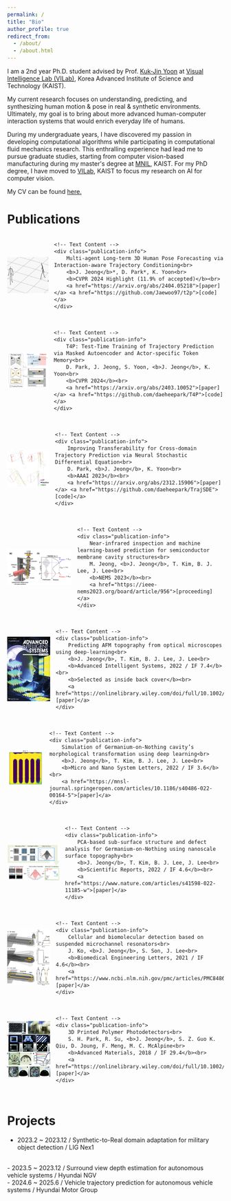 ```yaml
---
permalink: /
title: "Bio"
author_profile: true
redirect_from: 
  - /about/
  - /about.html
---
```


I am a 2nd year Ph.D. student advised by Prof. [Kuk-Jin Yoon](https://scholar.google.co.kr/citations?user=1NvBj_gAAAAJ&hl=en) at [Visual Intelligence Lab (VILab)](https://vi.kaist.ac.kr/), Korea Advanced Institute of Science and Technology (KAIST). 
<br/>

My current research focuses on understanding, predicting, and synthesizing human motion & pose in real & synthetic environments. Ultimately, my goal is to bring about more advanced human-computer interaction systems that would enrich everyday life of humans.
<br/>

During my undergraduate years, I have discovered my passion in developing computational algorithms while participating in computational fluid mechanics research. This enthralling experience had lead me to pursue graduate studies, starting from computer vision-based manufacturing during my master's degree at [MNIL](https://mnil.kaist.ac.kr/), KAIST. For my PhD degree, I have moved to [VILab](https://vi.kaist.ac.kr/), KAIST to focus my research on AI for computer vision.

My CV can be found [here.](https://jaewoo97.github.io/assets/Jaewoo_Jeong_CV_240510.pdf)
<br/>

Publications
======
<div style="display: flex; align-items: center;">
    <img src='/images/t2p.gif' alt='CVPR 2024 Highlight' class="publication-image">

    <!-- Text Content -->
    <div class="publication-info">
        Multi-agent Long-term 3D Human Pose Forecasting via Interaction-aware Trajectory Conditioning<br>
        <b>J. Jeong</b>*, D. Park*, K. Yoon<br>
        <b>CVPR 2024 Highlight (11.9% of accepted)</b><br>
        <a href="https://arxiv.org/abs/2404.05218">[paper]</a> <a href="https://github.com/Jaewoo97/t2p">[code]</a>
    </div>
</div>
<br/>
<div style="display: flex; align-items: center;">
    <img src='/images/TTTT.png' alt='CVPR 2024' class="publication-image">

    <!-- Text Content -->
    <div class="publication-info">
        T4P: Test-Time Training of Trajectory Prediction via Masked Autoencoder and Actor-specific Token Memory<br>
        D. Park, J. Jeong, S. Yoon, <b>J. Jeong</b>, K. Yoon<br>
        <b>CVPR 2024</b><br>
        <a href="https://arxiv.org/abs/2403.10052">[paper]</a> <a href="https://github.com/daeheepark/T4P">[code]</a>
    </div>
</div>
<br/>
<div style="display: flex; align-items: center;">
    <img src='/images/aaai.png' alt='AAAI 2023' class="publication-image">

    <!-- Text Content -->
    <div class="publication-info">
        Improving Transferability for Cross-domain Trajectory Prediction via Neural Stochastic Differential Equation<br>
        D. Park, <b>J. Jeong</b>, K. Yoon<br>
        <b>AAAI 2023</b><br>
        <a href="https://arxiv.org/abs/2312.15906">[paper]</a> <a href="https://github.com/daeheepark/TrajSDE">[code]</a>
    </div>
</div>
<br/>
<div style="display: flex; align-items: center;">
    <img src='/images/nems.png' alt='NEMS 2023' class="publication-image">

    <!-- Text Content -->
    <div class="publication-info">
        Near-infrared inspection and machine learning-based prediction for semiconductor membrane cavity structures<br>
        M. Jeong, <b>J. Jeong</b>, T. Kim, B. J. Lee, J. Lee<br>
        <b>NEMS 2023</b><br>
        <a href="https://ieee-nems2023.org/board/article/956">[proceeding]</a>
    </div>
</div>
<br/>
<div style="display: flex; align-items: center;">
    <img src='/images/ais.png' alt='Advanced Intelligent Systems' class="publication-image-narrow">

    <!-- Text Content -->
    <div class="publication-info">
        Predicting AFM topography from optical microscopes using deep-learning<br>
        <b>J. Jeong</b>, T. Kim, B. J. Lee, J. Lee<br>
        <b>Advanced Intelligent Systems, 2022 / IF 7.4</b><br>
        <b>Selected as inside back cover</b><br>
        <a href="https://onlinelibrary.wiley.com/doi/full/10.1002/aisy.202200317">[paper]</a>
    </div>
</div>
<br/>
<div style="display: flex; align-items: center;">
    <img src='/images/simulation.gif' alt='Micro and Nano System Letters' class="publication-image">

    <!-- Text Content -->
    <div class="publication-info">
        Simulation of Germanium-on-Nothing cavity’s morphological transformation using deep learning<br>
        <b>J. Jeong</b>, T. Kim, B. J. Lee, J. Lee<br>
        <b>Micro and Nano System Letters, 2022 / IF 3.6</b><br>
        <a href="https://mnsl-journal.springeropen.com/articles/10.1186/s40486-022-00164-5">[paper]</a>
    </div>
</div>
<br/>
<div style="display: flex; align-items: center;">
    <img src='/images/pca.png' alt='Scientific Reports' class="publication-image">

    <!-- Text Content -->
    <div class="publication-info">
        PCA-based sub-surface structure and defect analysis for Germanium-on-Nothing using nanoscale surface topography<br>
        <b>J. Jeong</b>, T. Kim, B. J. Lee, J. Lee<br>
        <b>Scientific Reports, 2022 / IF 4.6</b><br>
        <a href="https://www.nature.com/articles/s41598-022-11185-w">[paper]</a>
    </div>
</div>
<br/>
<div style="display: flex; align-items: center;">
    <img src='/images/biomed_2.png' alt='Biomedical Engineering Letters' class="publication-image-middle">

    <!-- Text Content -->
    <div class="publication-info">
        Cellular and biomolecular detection based on suspended microchannel resonators<br>
        J. Ko, <b>J. Jeong</b>, S. Son, J. Lee<br>
        <b>Biomedical Engineering Letters, 2021 / IF 4.6</b><br>
        <a href="https://www.ncbi.nlm.nih.gov/pmc/articles/PMC8486908/">[paper]</a>
    </div>
</div>
<br/>
<div style="display: flex; align-items: center;">
    <img src='/images/3d_print.jpg' alt='Advanced Materials' class="publication-image-middle">

    <!-- Text Content -->
    <div class="publication-info">
        3D Printed Polymer Photodetectors<br>
        S. H. Park, R. Su, <b>J. Jeong</b>, S. Z. Guo K. Qiu, D. Joung, F. Meng, M. C. McAlpine<br>
        <b>Advanced Materials, 2018 / IF 29.4</b><br>
        <a href="https://onlinelibrary.wiley.com/doi/full/10.1002/adma.201803980">[paper]</a>
    </div>
</div>
<br/>

<style>
    .publication-container {
        display: flex;
        align-items: center;
    }

    .publication-image {
        margin-right: 13px;
        width: 250px; /* Default width */
        height: 140px; /* Default height */
    }

    .publication-image-narrow {
        margin-right: 13px;
        width: 175px; /* Default width */
        height: 250px; /* Default height */
    }

    .publication-image-middle {
        margin-right: 13px;
        width: 175px; /* Default width */
        height: 220px; /* Default height */
    }

    .publication-info {
        flex-grow: 1; /* Allow text to expand */
    }

    /* Media query for smaller screens (e.g., mobile devices) */
    @media (max-width: 1000px) {
        .publication-image {
            width: 150px; /* Adjusted width for smaller screens */
            height: 84px; /* Adjusted height for smaller screens */
        }
    }
    
    @media (max-width: 1000px) {
        .publication-image-narrow {
            width: 100px; /* Adjusted width for smaller screens */
            height: 150px; /* Adjusted height for smaller screens */
        }
    }

    @media (max-width: 1000px) {
        .publication-image-middle {
            width: 100px; /* Adjusted width for smaller screens */
            height: 130px; /* Adjusted height for smaller screens */
        }
    }
    
</style>

Projects
======
- 2023.2 ~ 2023.12 / Synthetic-to-Real domain adaptation for military object detection / LIG Nex1
<br/>
- 2023.5 ~ 2023.12 / Surround view depth estimation for autonomous vehicle systems / Hyundai NGV
<br/>
- 2024.6 ~ 2025.6 / Vehicle trajectory prediction for autonomous vehicle systems / Hyundai Motor Group 
<br/>